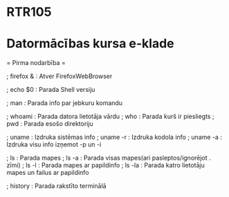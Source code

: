 # RTR105
# Datormācības kursa e-klade

= Pirma nodarbība =

; firefox & 
: Atver FirefoxWebBrowser


; echo $0
: Parada Shell versiju


; man
: Parada info par jebkuru komandu


; whoami
: Parada datora lietotāja vārdu
; who
: Parada kurš ir piesliegts
; pwd
: Parada esošo direktoriju


; uname
: Izdruka sistēmas info
; uname -r
: Izdruka kodola info
; uname -a
: Izdruka visu info izņemot -p un -i


; ls
: Parada mapes
; ls -a
: Parada visas mapes(ari pasleptos/ignorējot . zīmi)
; ls -l
: Parada mapes ar papildinfo
; ls -la
: Parada katro lietotāju mapes un failus ar papildinfo


; history
: Parada rakstīto terminālā
